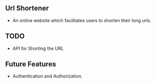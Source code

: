 ## Url Shortener

- An online website which facilitates users to shorten their long urls.


## TODO

* API for Shorting the URL

## Future Features
* Authentication and Authorization.